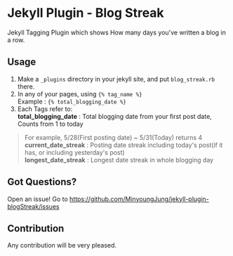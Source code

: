 # Jekyll Plugin - Blog Streak

Jekyll Tagging Plugin which shows How many days you've written a blog in a row.


## Usage
1. Make a `_plugins` directory in your jekyll site, and put `blog_streak.rb` there.
2. In any of your pages, using `{% tag_name %}`  
Example : `{% total_blogging_date %}`
3. Each Tags refer to:  
**total_blogging_date** : Total blogging date from your first post date, Counts from 1 to today  
> For example, 5/28(First posting date) ~ 5/31(Today) returns 4  
**current_date_streak** : Posting date streak including today's post(if it has, or including yesterday's post)  
**longest_date_streak** : Longest date streak in whole blogging day

## Got Questions?

Open an issue! Go to https://github.com/MinyoungJung/jekyll-plugin-blogStreak/issues

## Contribution
Any contribution will be very pleased.

